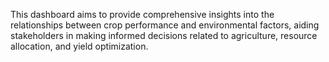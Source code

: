 This dashboard aims to provide comprehensive insights into the relationships
between crop performance and environmental factors, aiding stakeholders in
making informed decisions related to agriculture, resource allocation, and yield
optimization.
